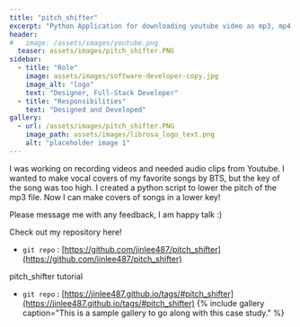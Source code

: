 ```yaml
---
title: "pitch_shifter"
excerpt: "Python Application for downloading youtube video as mp3, mp4 file."
header:
#   image: /assets/images/youtube.png
  teaser: assets/images/pitch_shifter.PNG
sidebar:
  - title: "Role"
    image: assets/images/software-developer-copy.jpg
    image_alt: "logo"
    text: "Designer, Full-Stack Developer"
  - title: "Responsibilities"
    text: "Designed and Developed"
gallery:
  - url: /assets/images/pitch_shifter.PNG
    image_path: assets/images/librosa_logo_text.png
    alt: "placeholder image 1"
---
```


I was working on recording videos and needed audio clips from Youtube.
I wanted to make vocal covers of my favorite songs by BTS, but the key of the song was too high. 
I created a python script to lower the pitch of the mp3 file. 
Now I can make covers of songs in a lower key! 

Please message me with any feedback, I am happy talk :)

Check out my repository here!
- `git repo` : [https://github.com/jinlee487/pitch_shifter](https://github.com/jinlee487/pitch_shifter)

pitch_shifter tutorial
- `git repo` : [https://jinlee487.github.io/tags/#pitch_shifter](https://jinlee487.github.io/tags/#pitch_shifter)
{% include gallery caption="This is a sample gallery to go along with this case study." %}

